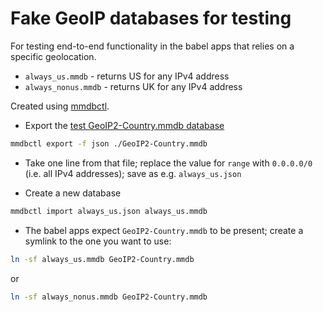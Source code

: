 # Fake GeoIP databases for testing

For testing end-to-end functionality in the babel apps that relies on a specific geolocation.

* `always_us.mmdb` - returns US for any IPv4 address
* `always_nonus.mmdb` - returns UK for any IPv4 address

Created using [mmdbctl](https://github.com/ipinfo/mmdbctl).

* Export the [test GeoIP2-Country.mmdb database](https://raw.githubusercontent.com/maxmind/MaxMind-DB/main/test-data/GeoIP2-Country-Test.mmdb)

```bash
mmdbctl export -f json ./GeoIP2-Country.mmdb
```

* Take one line from that file; replace the value for `range` with `0.0.0.0/0` (i.e. all IPv4 addresses); save as e.g. `always_us.json`

* Create a new database

```bash
mmdbctl import always_us.json always_us.mmdb
```

* The babel apps expect `GeoIP2-Country.mmdb` to be present; create a symlink to the one you want to use:

```bash
ln -sf always_us.mmdb GeoIP2-Country.mmdb
```

or 

```bash
ln -sf always_nonus.mmdb GeoIP2-Country.mmdb
```


